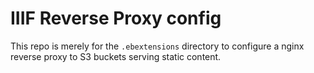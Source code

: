 # IIIF Reverse Proxy config

This repo is merely for the `.ebextensions` directory to configure a nginx
reverse proxy to S3 buckets serving static content.
